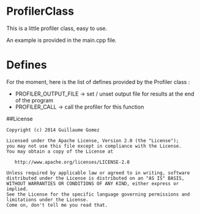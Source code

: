 ProfilerClass
=============

This is a little profiler class, easy to use.

An example is provided in the main.cpp file.

Defines
=======

For the moment, here is the list of defines provided by the Profiler class :

* PROFILER_OUTPUT_FILE -> set / unset output file for results at the end of the program
* PROFILER_CALL -> call the profiler for this function


##License

    Copyright (c) 2014 Guillaume Gomez

    Licensed under the Apache License, Version 2.0 (the "License");
    you may not use this file except in compliance with the License.
    You may obtain a copy of the License at

       http://www.apache.org/licenses/LICENSE-2.0

    Unless required by applicable law or agreed to in writing, software
    distributed under the License is distributed on an "AS IS" BASIS,
    WITHOUT WARRANTIES OR CONDITIONS OF ANY KIND, either express or implied.
    See the License for the specific language governing permissions and
    limitations under the License.
    Come on, don't tell me you read that.
